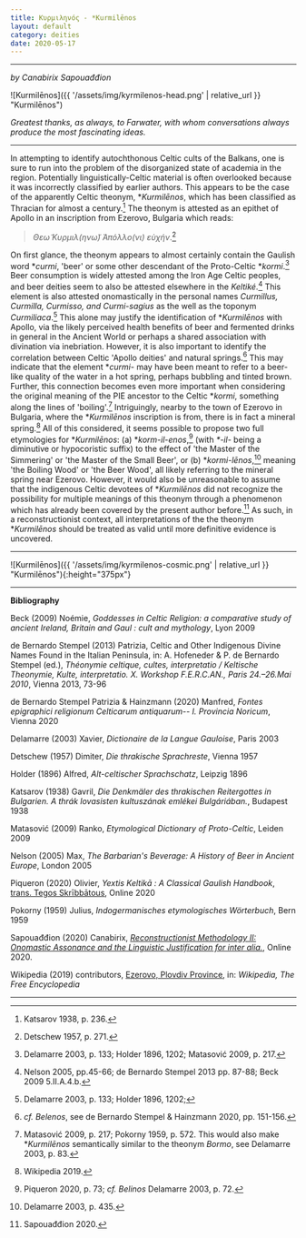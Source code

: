 ```yaml
---
title: Κυρμιληνός - *Kurmilēnos
layout: default
category: deities
date: 2020-05-17
---
```


----------

*by Canabirix Sapouađđion*

![Kurmilēnos]({{ '/assets/img/kyrmilenos-head.png' | relative_url }} "Kurmilēnos")

*Greatest thanks, as always, to Farwater, with whom conversations always produce the most fascinating ideas.*

---

In attempting to identify autochthonous Celtic cults of the Balkans, one is sure to run into the problem of the disorganized state of academia in the region. Potentially linguistically-Celtic material is often overlooked because it was incorrectly classified by earlier authors. This appears to be the case of the apparently Celtic theonym, \**Kurmilēnos*, which has been classified as Thracian for almost a century.[^1] The theonym is attested as an epithet of Apollo in an inscription from Ezerovo, Bulgaria which reads:

> *Θεω̃ Κυρμιλ(ηνω̃) Άπόλλο(νι) εὺχήν*.[^2]

On first glance, the theonym appears to almost certainly contain the Gaulish word \**curmi*, 'beer' or some other descendant of the Proto-Celtic \**kormi*.[^3] Beer consumption is widely attested among the Iron Age Celtic peoples, and beer deities seem to also be attested elsewhere in the *Keltiké*.[^4] This element is also attested onomastically in the personal names *Curmillus, Curmilla, Curmisso, and Curmi-sagius* as the well as the toponym *Curmiliaca*.[^5] This alone may justify the identification of \**Kurmilēnos* with Apollo, via the likely perceived health benefits of beer and fermented drinks in general in the Ancient World or perhaps a shared association with divination via inebriation. However, it is also important to identify the correlation between Celtic 'Apollo deities' and natural springs.[^6] This may indicate that the element \**curmi-* may have been meant to refer to a beer-like quality of the water in a hot spring, perhaps bubbling and tinted brown. Further, this connection becomes even more important when considering the original meaning of the PIE ancestor to the Celtic \**kormi*, something along the lines of 'boiling'.[^7] Intriguingly, nearby to the town of Ezerovo in Bulgaria, where the \**Kurmilēnos* inscription is from, there is in fact a mineral spring.[^8] All of this considered, it seems possible to propose two full etymologies for \**Kurmilēnos*: (a) \**korm-il-enos*,[^9] (with *\*-il-* being a diminutive or hypocoristic suffix) to the effect of 'the Master of the Simmering' or 'the Master of the Small Beer', or (b) \**kormi-lēnos*,[^10] meaning 'the Boiling Wood' or 'the Beer Wood', all likely referring to the mineral spring near Ezerovo. However, it would also be unreasonable to assume that the indigenous Celtic devotees of \**Kurmilēnos* did not recognize the possibility for multiple meanings of this theonym through a phenomenon which has already been covered by the present author before.[^11] As such, in a reconstructionist context, all interpretations of the the theonym \**Kurmilēnos* should be treated as valid until more definitive evidence is uncovered.

----------

![Kurmilēnos]({{ '/assets/img/kyrmilenos-cosmic.png' | relative_url }} "Kurmilēnos"){:height="375px"}

---

[^1]: Katsarov 1938, p. 236.
[^2]: Detschew 1957, p. 271.
[^3]: Delamarre 2003, p. 133; Holder 1896, 1202; Matasović 2009, p. 217.
[^4]: Nelson 2005, pp.45-66; de Bernardo Stempel 2013 pp. 87-88; Beck 2009 5.II.A.4.b.
[^5]: Delamarre 2003, p. 133; Holder 1896, 1202;
[^6]: *cf. Belenos*, see de Bernardo Stempel & Hainzmann 2020, pp. 151-156.
[^7]: Matasović 2009, p. 217; Pokorny 1959, p. 572. This would also make \**Kurmilēnos* semantically similar to the theonym *Bormo*, see Delamarre 2003, p. 83.
[^8]: Wikipedia 2019.
[^9]: Piqueron 2020, p. 73; *cf. Belinos* Delamarre 2003, p. 72.
[^10]: Delamarre 2003, p. 435.
[^11]: Sapouađđion 2020.

**Bibliography**

Beck (2009) Noémie, *Goddesses in Celtic Religion: a comparative study of ancient Ireland, Britain and Gaul : cult and mythology*, Lyon 2009

de Bernardo Stempel (2013) Patrizia, Celtic and Other Indigenous Divine Names Found in the Italian Peninsula, in: A. Hofeneder & P. de Bernardo Stempel (ed.), *Théonymie celtique, cultes, interpretatio / Keltische Theonymie, Kulte, interpretatio. X. Workshop F.E.R.C.AN., Paris 24.–26.Mai 2010*, Vienna 2013, 73-96

de Bernardo Stempel Patrizia & Hainzmann (2020) Manfred, *Fontes epigraphici religionum Celticarum antiquarum-- I. Provincia Noricum*, Vienna 2020

Delamarre (2003) Xavier, *Dictionaire de la Langue Gauloise*, Paris 2003

Detschew (1957) Dimiter, *Die thrakische Sprachreste*, Vienna 1957

Holder (1896) Alfred, *Alt-celtischer Sprachschatz*, Leipzig 1896

Katsarov (1938) Gavril, *Die Denkmäler des thrakischen Reitergottes in Bulgarien. A thrák lovasisten kultuszának emlékei Bulgáriában.*, Budapest 1938

Matasović (2009) Ranko, *Etymological Dictionary of Proto-Celtic*, Leiden 2009

Nelson (2005) Max, *The Barbarian's Beverage: A History of Beer in Ancient Europe*, London 2005

Piqueron (2020) Olivier, *Yextis Keltikā : A Classical Gaulish Handbook*, [trans. Tegos Skrībbātous](https://skribbatous.org/2020/03/27/yextis-keltika/), Online 2020

Pokorny (1959) Julius, *Indogermanisches etymologisches Wörterbuch*, Bern 1959

Sapouađđion (2020) Canabirix, [*Reconstructionist Methodology II: Onomastic Assonance and the Linguistic Justification for inter alia.*](https://gist.github.com/sapouidugnatos/7730e935a7fafd82484768e7184f1a71), Online 2020.

Wikipedia (2019) contributors, [Ezerovo, Plovdiv Province](https://en.wikipedia.org/wiki/Ezerovo,_Plovdiv_Province), in: *Wikipedia, The Free Encyclopedia*

-----------